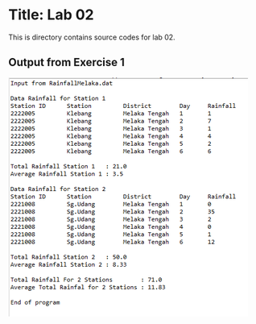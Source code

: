 # Title: Lab 02

This is directory contains source codes for lab 02.

## Output from Exercise 1

![image](https://github.com/nurul415/dadrepository/blob/main/iostreamdemo/lab03_exercise5/image/L03E5.PNG)
